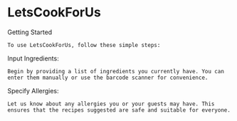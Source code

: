 # LetsCookForUs

Getting Started

    To use LetsCookForUs, follow these simple steps:

Input Ingredients:

    Begin by providing a list of ingredients you currently have. You can enter them manually or use the barcode scanner for convenience.

Specify Allergies:

    Let us know about any allergies you or your guests may have. This ensures that the recipes suggested are safe and suitable for everyone.

